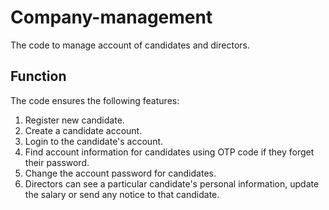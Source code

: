 # Company-management
The code to manage account of candidates and directors.

## Function
The code ensures the following features:
1) Register new candidate.
2) Create a candidate account.
3) Login to the candidate's account.
4) Find account information for candidates using OTP code if they forget their password.
5) Change the account password for candidates.
6) Directors can see a particular candidate's personal information, update the salary or send any notice to that candidate.
